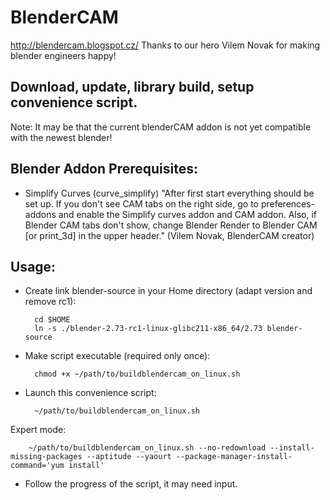 BlenderCAM
=====
http://blendercam.blogspot.cz/
Thanks to our hero Vilem Novak for making blender engineers happy! 

Download, update, library build, setup convenience script.
-----

Note: It may be that the current blenderCAM addon is not yet compatible with the newest blender!

Blender Addon Prerequisites:
------
* Simplify Curves (curve_simplify)
"After first start everything should be set up. If you don't see CAM tabs on the right side, go to preferences-addons and enable the Simplify curves addon and CAM addon. Also, if Blender CAM tabs don't show, change Blender Render to  Blender CAM [or print_3d] in the upper header." (Vilem Novak, BlenderCAM creator)

Usage:
---

* Create link blender-source in your Home directory (adapt version and remove rc1):

        cd $HOME
        ln -s ./blender-2.73-rc1-linux-glibc211-x86_64/2.73 blender-source

* Make script executable (required only once):

        chmod +x ~/path/to/buildblendercam_on_linux.sh

* Launch this convenience script:

        ~/path/to/buildblendercam_on_linux.sh
Expert mode:

        ~/path/to/buildblendercam_on_linux.sh --no-redownload --install-missing-packages --aptitude --yaourt --package-manager-install-command='yum install'


* Follow the progress of the script, it may need input.


